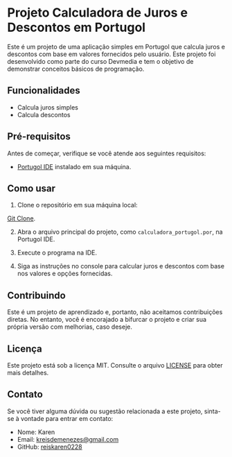 # Projeto Calculadora de Juros e Descontos em Portugol

Este é um projeto de uma aplicação simples em Portugol que calcula juros e descontos com base em valores fornecidos pelo usuário. 
Este projeto foi desenvolvido como parte do curso Devmedia e tem o objetivo de demonstrar conceitos básicos de programação.

## Funcionalidades

- Calcula juros simples
- Calcula descontos

## Pré-requisitos

Antes de começar, verifique se você atende aos seguintes requisitos:

- [Portugol IDE](http://lite.acad.univali.br/portugol/) instalado em sua máquina.

## Como usar

1. Clone o repositório em sua máquina local:

[Git Clone](https://github.com/reiskaren0228/projetosDevmedia.git).


2. Abra o arquivo principal do projeto, como `calculadora_portugol.por`, na Portugol IDE.

3. Execute o programa na IDE.

4. Siga as instruções no console para calcular juros e descontos com base nos valores e opções fornecidas.

## Contribuindo

Este é um projeto de aprendizado e, portanto, não aceitamos contribuições diretas. No entanto, você é encorajado a bifurcar o projeto e criar sua própria versão com melhorias, caso deseje.

## Licença

Este projeto está sob a licença MIT. Consulte o arquivo [LICENSE](LICENSE) para obter mais detalhes.

## Contato

Se você tiver alguma dúvida ou sugestão relacionada a este projeto, sinta-se à vontade para entrar em contato:

- Nome: Karen
- Email: kreisdemenezes@gmail.com  
- GitHub: [reiskaren0228](https://github.com/reiskaren0228)



